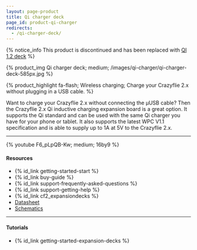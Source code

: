 ```yaml
---
layout: page-product
title: Qi charger deck
page_id: product-qi-charger
redirects:
  - /qi-charger-deck/
---
```


{% notice_info This product is discontinued and has been replaced with <a href="/products/qi-1_2-charger-deck/">QI 1.2 deck</a> %}

{% product_img Qi charger deck; medium;
/images/qi-charger/qi-charger-deck-585px.jpg
%}

{% product_highlight
fa-flash;
Wireless charging;
Charge your Crazyflie 2.x without plugging in a USB cable.
%}

Want to charge your Crazyflie 2.x without connecting the &mu;USB cable?
Then the Crazyflie 2.x Qi inductive charging expansion board is a great
option. It supports the Qi standard and can be used with the same Qi
charger you have for your phone or tablet. It also supports the latest
WPC V1.1 specification and is able to supply up to 1A at 5V to the
Crazyflie 2.x.

---

{% youtube F6_pLpQB-Kw; medium; 16by9 %}

#### Resources

- {% id_link getting-started-start %}
- {% id_link buy-guide %}
- {% id_link support-frequently-asked-questions %}
- {% id_link support-getting-help %}
- {% id_link cf2_expansiondecks %}
- [Datasheet](/documentation/hardware/qi_deck/qi_deck-datasheet.pdf)
- [Schematics](/documentation/hardware/qi_deck/qi_revb1.pdf)

---

#### Tutorials

- {% id_link getting-started-expansion-decks %}
